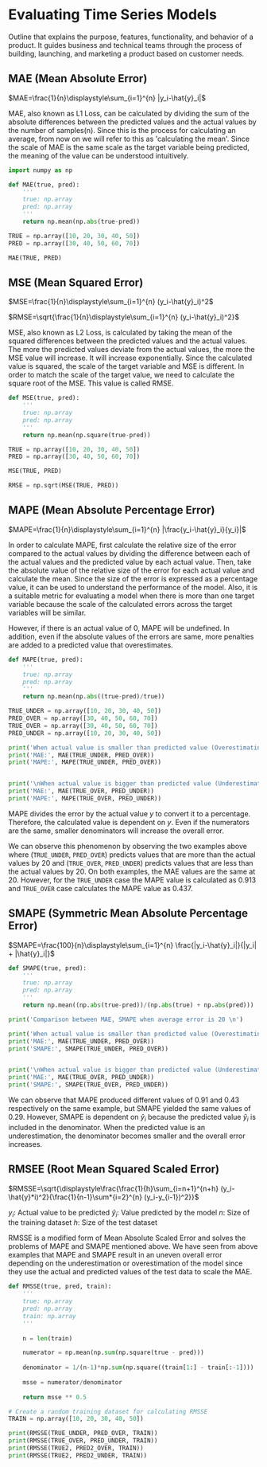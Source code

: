 # Evaluating Time Series Models

Outline that explains the purpose, features, functionality, and behavior of a product. It guides business and technical teams through the process of building, launching, and marketing a product based on customer needs.

## MAE (Mean Absolute Error)

$MAE=\frac{1}{n}\displaystyle\sum_{i=1}^{n} |y_i-\hat{y}_i|$

MAE, also known as L1 Loss, can be calculated by dividing the sum of the absolute differences between the predicted values and the actual values by the number of samples(n). Since this is the process for calculating an average, from now on we will refer to this as 'calculating the mean'. Since the scale of MAE is the same scale as the target variable being predicted, the meaning of the value can be understood intuitively.

```python
import numpy as np

def MAE(true, pred):
    '''
    true: np.array 
    pred: np.array
    '''
    return np.mean(np.abs(true-pred))

TRUE = np.array([10, 20, 30, 40, 50])
PRED = np.array([30, 40, 50, 60, 70])

MAE(TRUE, PRED)
```

## MSE (Mean Squared Error)

$MSE=\frac{1}{n}\displaystyle\sum_{i=1}^{n} (y_i-\hat{y}_i)^2$

$RMSE=\sqrt{\frac{1}{n}\displaystyle\sum_{i=1}^{n} (y_i-\hat{y}_i)^2}$

MSE, also known as L2 Loss, is calculated by taking the mean of the squared differences between the predicted values and the actual values. The more the predicted values deviate from the actual values, the more the MSE value will increase. It will increase exponentially. Since the calculated value is squared, the scale of the target variable and MSE is different. In order to match the scale of the target value, we need to calculate the square root of the MSE. This value is called RMSE.

```python
def MSE(true, pred):
    '''
    true: np.array 
    pred: np.array
    '''
    return np.mean(np.square(true-pred))

TRUE = np.array([10, 20, 30, 40, 50])
PRED = np.array([30, 40, 50, 60, 70])

MSE(TRUE, PRED)

RMSE = np.sqrt(MSE(TRUE, PRED))
```

## MAPE (Mean Absolute Percentage Error)

$MAPE=\frac{1}{n}\displaystyle\sum_{i=1}^{n} |\frac{y_i-\hat{y}_i}{y_i}|$

In order to calculate MAPE, first calculate the relative size of the error compared to the actual values by dividing the difference between each of the actual values and the predicted value by each actual value. Then, take the absolute value of the relative size of the error for each actual value and calculate the mean. Since the size of the error is expressed as a percentage value, it can be used to understand the performance of the model. Also, it is a suitable metric for evaluating a model when there is more than one target variable because the scale of the calculated errors across the target variables will be similar.

However, if there is an actual value of 0, MAPE will be undefined. In addition, even if the absolute values of the errors are same, more penalties are added to a predicted value that overestimates.

```python
def MAPE(true, pred):
    '''
    true: np.array 
    pred: np.array
    '''
    return np.mean(np.abs((true-pred)/true))

TRUE_UNDER = np.array([10, 20, 30, 40, 50])
PRED_OVER = np.array([30, 40, 50, 60, 70])
TRUE_OVER = np.array([30, 40, 50, 60, 70])
PRED_UNDER = np.array([10, 20, 30, 40, 50])

print('When actual value is smaller than predicted value (Overestimating)')
print('MAE:', MAE(TRUE_UNDER, PRED_OVER))
print('MAPE:', MAPE(TRUE_UNDER, PRED_OVER))


print('\nWhen actual value is bigger than predicted value (Underestimating)')
print('MAE:', MAE(TRUE_OVER, PRED_UNDER))
print('MAPE:', MAPE(TRUE_OVER, PRED_UNDER))
```

MAPE divides the error by the actual value $y$ to convert it to a percentage. Therefore, the calculated value is dependent on $y$. Even if the numerators are the same, smaller denominators will increase the overall error.

We can observe this phenomenon by observing the two examples above where (`TRUE_UNDER`, `PRED_OVER`) predicts values that are more than the actual values by 20 and (`TRUE_OVER`, `PRED_UNDER`) predicts values that are less than the actual values by 20. On both examples, the MAE values are the same at 20. However, for the `TRUE_UNDER` case the MAPE value is calculated as 0.913 and `TRUE_OVER` case calculates the MAPE value as 0.437.

## SMAPE (Symmetric Mean Absolute Percentage Error)

$SMAPE=\frac{100}{n}\displaystyle\sum_{i=1}^{n} \frac{|y_i-\hat{y}_i|}{|y_i| + |\hat{y}_i|}$

```python
def SMAPE(true, pred):
    '''
    true: np.array 
    pred: np.array
    '''
    return np.mean((np.abs(true-pred))/(np.abs(true) + np.abs(pred)))

print('Comparison between MAE, SMAPE when average error is 20 \n')

print('When actual value is smaller than predicted value (Overestimating)')
print('MAE:', MAE(TRUE_UNDER, PRED_OVER))
print('SMAPE:', SMAPE(TRUE_UNDER, PRED_OVER))


print('\nWhen actual value is bigger than predicted value (Underestimating)')
print('MAE:', MAE(TRUE_OVER, PRED_UNDER))
print('SMAPE:', SMAPE(TRUE_OVER, PRED_UNDER))
```

We can observe that MAPE produced different values of 0.91 and 0.43 respectively on the same example, but SMAPE yielded the same values of 0.29. However, SMAPE is dependent on $\hat{y}_i$ because the predicted value $\hat{y}_i$ is included in the denominator. When the predicted value is an underestimation, the denominator becomes smaller and the overall error increases.


## RMSEE (Root Mean Squared Scaled Error)

$RMSSE=\sqrt{\displaystyle\frac{\frac{1}{h}\sum_{i=n+1}^{n+h} (y_i-\hat{y}*i)^2}{\frac{1}{n-1}\sum*{i=2}^{n} (y_i-y_{i-1})^2}}$

$y_i$: Actual value to be predicted
$\hat{y}_i$: Value predicted by the model
$n$: Size of the training dataset
$h$: Size of the test dataset

RMSSE is a modified form of Mean Absolute Scaled Error and solves the problems of MAPE and SMAPE mentioned above. We have seen from above examples that MAPE and SMAPE result in an uneven overall error depending on the underestimation or overestimation of the model since they use the actual and predicted values of the test data to scale the MAE.

```python
def RMSSE(true, pred, train): 
    '''
    true: np.array 
    pred: np.array
    train: np.array
    '''
    
    n = len(train)

    numerator = np.mean(np.sum(np.square(true - pred)))
    
    denominator = 1/(n-1)*np.sum(np.square((train[1:] - train[:-1])))
    
    msse = numerator/denominator
    
    return msse ** 0.5

# Create a random training dataset for calculating RMSSE
TRAIN = np.array([10, 20, 30, 40, 50]) 

print(RMSSE(TRUE_UNDER, PRED_OVER, TRAIN))
print(RMSSE(TRUE_OVER, PRED_UNDER, TRAIN))
print(RMSSE(TRUE2, PRED2_OVER, TRAIN))
print(RMSSE(TRUE2, PRED2_UNDER, TRAIN))
```